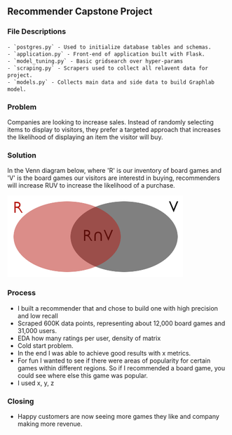 ## Recommender Capstone Project

### File Descriptions
	- `postgres.py` - Used to initialize database tables and schemas.
	- `application.py` - Front-end of application built with Flask.
	- `model_tuning.py` - Basic gridsearch over hyper-params
	- `scraping.py` - Scrapers used to collect all relavent data for project.
	- `models.py` - Collects main data and side data to build Graphlab model.

### Problem
Companies are looking to increase sales. Instead of randomly selecting items to display to visitors, they prefer a targeted approach that increases the likelihood of displaying an item the visitor will buy.

### Solution
In the Venn diagram below, where 'R' is our inventory of board games and 'V' is the board games our visitors are interestd in buying, recommenders will increase RUV to increase the likelihood of a purchase. 

![Alt text](/img/venn.png?raw=true "Image Title")

### Process
-  I built a recommender that and chose to build one with high precision and low recall
- Scraped 600K data points, representing about 12,000 board games and 31,000 users.
- EDA how many ratings per user, density of matrix
- Cold start problem.
- In the end I was able to achieve good results with x metrics.
- For fun I wanted to see if there were areas of popularity for certain games within different regions. So if I recommended a board game, you could see where else this game was popular.
- I used x, y, z

### Closing
- Happy customers are now seeing more games they like and company making more revenue.

